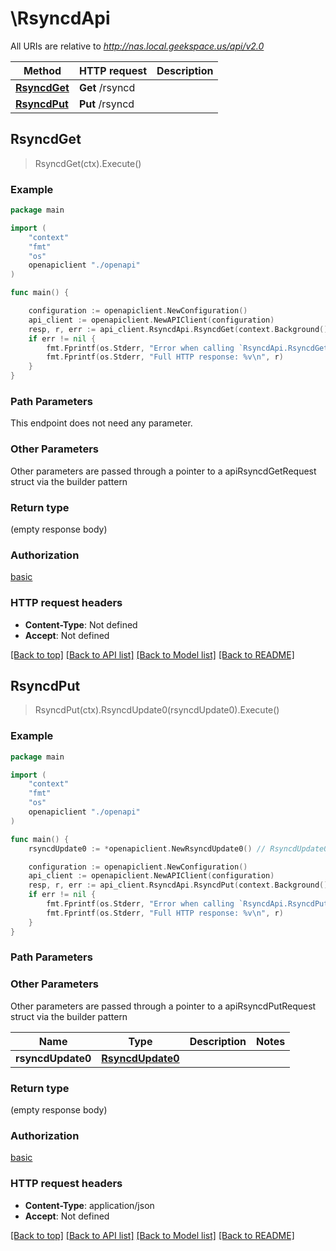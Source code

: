 # \RsyncdApi

All URIs are relative to *http://nas.local.geekspace.us/api/v2.0*

Method | HTTP request | Description
------------- | ------------- | -------------
[**RsyncdGet**](RsyncdApi.md#RsyncdGet) | **Get** /rsyncd | 
[**RsyncdPut**](RsyncdApi.md#RsyncdPut) | **Put** /rsyncd | 



## RsyncdGet

> RsyncdGet(ctx).Execute()



### Example

```go
package main

import (
    "context"
    "fmt"
    "os"
    openapiclient "./openapi"
)

func main() {

    configuration := openapiclient.NewConfiguration()
    api_client := openapiclient.NewAPIClient(configuration)
    resp, r, err := api_client.RsyncdApi.RsyncdGet(context.Background()).Execute()
    if err != nil {
        fmt.Fprintf(os.Stderr, "Error when calling `RsyncdApi.RsyncdGet``: %v\n", err)
        fmt.Fprintf(os.Stderr, "Full HTTP response: %v\n", r)
    }
}
```

### Path Parameters

This endpoint does not need any parameter.

### Other Parameters

Other parameters are passed through a pointer to a apiRsyncdGetRequest struct via the builder pattern


### Return type

 (empty response body)

### Authorization

[basic](../README.md#basic)

### HTTP request headers

- **Content-Type**: Not defined
- **Accept**: Not defined

[[Back to top]](#) [[Back to API list]](../README.md#documentation-for-api-endpoints)
[[Back to Model list]](../README.md#documentation-for-models)
[[Back to README]](../README.md)


## RsyncdPut

> RsyncdPut(ctx).RsyncdUpdate0(rsyncdUpdate0).Execute()





### Example

```go
package main

import (
    "context"
    "fmt"
    "os"
    openapiclient "./openapi"
)

func main() {
    rsyncdUpdate0 := *openapiclient.NewRsyncdUpdate0() // RsyncdUpdate0 |  (optional)

    configuration := openapiclient.NewConfiguration()
    api_client := openapiclient.NewAPIClient(configuration)
    resp, r, err := api_client.RsyncdApi.RsyncdPut(context.Background()).RsyncdUpdate0(rsyncdUpdate0).Execute()
    if err != nil {
        fmt.Fprintf(os.Stderr, "Error when calling `RsyncdApi.RsyncdPut``: %v\n", err)
        fmt.Fprintf(os.Stderr, "Full HTTP response: %v\n", r)
    }
}
```

### Path Parameters



### Other Parameters

Other parameters are passed through a pointer to a apiRsyncdPutRequest struct via the builder pattern


Name | Type | Description  | Notes
------------- | ------------- | ------------- | -------------
 **rsyncdUpdate0** | [**RsyncdUpdate0**](RsyncdUpdate0.md) |  | 

### Return type

 (empty response body)

### Authorization

[basic](../README.md#basic)

### HTTP request headers

- **Content-Type**: application/json
- **Accept**: Not defined

[[Back to top]](#) [[Back to API list]](../README.md#documentation-for-api-endpoints)
[[Back to Model list]](../README.md#documentation-for-models)
[[Back to README]](../README.md)


